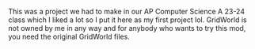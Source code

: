 This was a project we had to make in our AP Computer Science A 23-24 class which I liked a lot so I put it here as my first project lol.
GridWorld is not owned by me in any way and for anybody who wants to try this mod, you need the original GridWorld files.
